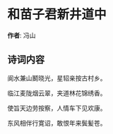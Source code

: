 # 和苗子君新井道中

**作者**: 冯山

## 诗词内容

阆水兼山鬭晓光，星轺亲按古村乡。

临江麦陇烟云翠，夹道林花锦绣香。

使旨天边劳按察，人情车下见欢康。

东风相伴行寛诏，敢恨年来鬓髪苍。

